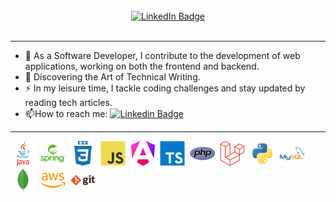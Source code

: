 <!--
# Hi!, my name is Luismi 💁💻 

<img src="https://github.com/x2p6/x2p6/blob/main/banner-gitHub-0.png?raw=true" alt="Imagen descriptiva del banner.">
I am a passionate web developer with a deep interest in both frontend and backend technologies. Driven by an insatiable curiosity for technology and a love for writing, my journey focuses on delving into the fascinating world of web development.
-->
<div id="header" align="center">
  <img src=""/>
</div>

<!-- Badges for several social networks -->
<div id="badges" align="center">
  <a href="https://www.linkedin.com/in/luismibaro/">
    <img src="https://img.shields.io/badge/LinkedIn-blue?style=for-the-badge&logo=linkedin&logoColor=white" alt="LinkedIn Badge"/>
  </a>
</div>
<div align="center">
      <img src="https://komarev.com/ghpvc/?username=your-github-username&style=flat-square&color=blue" alt=""/>
</div>

---

- :telescope: As a Software Developer, I contribute to the development of web applications, working on both the frontend and backend.
- :seedling: Discovering the Art of Technical Writing.
- :zap: In my leisure time, I tackle coding challenges and stay updated by reading tech articles.
- :mailbox:How to reach me: [![Linkedin Badge](https://img.shields.io/badge/-luismibaro-blue?style=flat&logo=Linkedin&logoColor=white)]([your-linkedin-url](https://www.linkedin.com/in/luismibaro/))

---

<div>
  <img src="https://github.com/devicons/devicon/blob/master/icons/java/java-original-wordmark.svg" title="Java" alt="Java" width="40" height="40"/>&nbsp;
  <img src="https://github.com/devicons/devicon/blob/master/icons/spring/spring-original-wordmark.svg" title="Spring" alt="Spring" width="40" height="40"/>&nbsp;
  <img src="https://github.com/devicons/devicon/blob/master/icons/css3/css3-plain-wordmark.svg"  title="CSS3" alt="CSS" width="40" height="40"/>&nbsp;
  <img src="https://github.com/devicons/devicon/blob/master/icons/javascript/javascript-original.svg" title="JavaScript" alt="JavaScript" width="40" height="40"/>&nbsp;
  <img src="https://github.com/devicons/devicon/blob/master/icons/angular/angular-original.svg" title="Angular" alt="Angular" width="40" height="40"/>&nbsp;
  <img src="https://github.com/devicons/devicon/blob/master/icons/typescript/typescript-original.svg" title="Typescript" alt="Typescript" width="40" height="40"/>&nbsp;
  <img src="https://github.com/devicons/devicon/blob/master/icons/php/php-original.svg" title="PHP" alt="PHP" width="40" height="40"/>&nbsp;
  <img src="https://github.com/devicons/devicon/blob/master/icons/laravel/laravel-original.svg" title="Laravel" alt="Laravel" width="40" height="40"/>&nbsp;
  <img src="https://github.com/devicons/devicon/blob/master/icons/python/python-original.svg" title="Python" alt="Python" width="40" height="40"/>&nbsp;
  <img src="https://github.com/devicons/devicon/blob/master/icons/mysql/mysql-original-wordmark.svg" title="MySQL"  alt="MySQL" width="40" height="40"/>&nbsp;
  <img src="https://github.com/devicons/devicon/blob/master/icons/mongodb/mongodb-original.svg" title="Mongodb"  alt="Mongodb" width="40" height="40"/>&nbsp;
  <img src="https://github.com/devicons/devicon/blob/master/icons/amazonwebservices/amazonwebservices-plain-wordmark.svg" title="AWS" alt="AWS" width="40" height="40"/>&nbsp;
  <img src="https://github.com/devicons/devicon/blob/master/icons/git/git-original-wordmark.svg" title="Git" **alt="Git" width="40" height="40"/>
</div>


